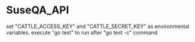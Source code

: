 # SuseQA_API

set "CATTLE_ACCESS_KEY" and "CATTLE_SECRET_KEY" as environmental variables.
execute "go test" to run after "go test -c" command

